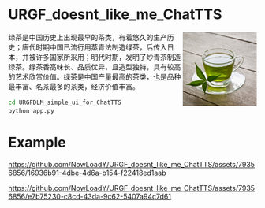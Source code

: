 # URGF_doesnt_like_me_ChatTTS
<p>    
<img  src="https://github.com/NowLoadY/URGF_doesnt_like_me_ChatTTS/blob/main/assert/Green-Tea1.jpg"  width="150"  align="right"  />
绿茶是中国历史上出现最早的茶类，有着悠久的生产历史；唐代时期中国已流行用蒸青法制造绿茶，后传入日本，并被许多国家所采用；明代时期，发明了炒青茶制造绿茶。绿茶香高味长、品质优异，且造型独特，具有较高的艺术欣赏价值。绿茶是中国产量最高的茶类，也是品种最丰富、名茶最多的茶类，经济价值丰富。</p>
  
```bash
cd URGFDLM_simple_ui_for_ChatTTS
python app.py
```



# Example
https://github.com/NowLoadY/URGF_doesnt_like_me_ChatTTS/assets/79356856/16936b91-4dbe-4d6a-b154-f22418ed1aab


https://github.com/NowLoadY/URGF_doesnt_like_me_ChatTTS/assets/79356856/e7b75230-c8cd-43da-9c62-5407a94c7d61


